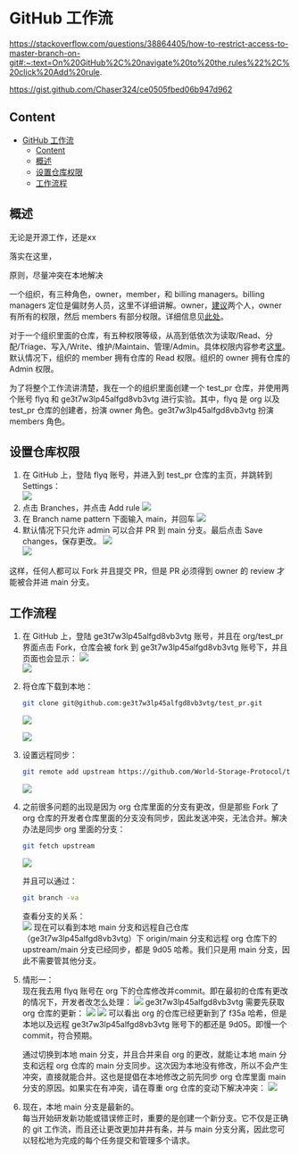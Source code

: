 # GitHub 工作流

https://stackoverflow.com/questions/38864405/how-to-restrict-access-to-master-branch-on-git#:~:text=On%20GitHub%2C%20navigate%20to%20the,rules%22%2C%20click%20Add%20rule.

https://gist.github.com/Chaser324/ce0505fbed06b947d962

## Content
- [GitHub 工作流](#github-工作流)
  - [Content](#content)
  - [概述](#概述)
  - [设置仓库权限](#设置仓库权限)
  - [工作流程](#工作流程)


## 概述
无论是开源工作，还是xx

落实在这里，

原则，尽量冲突在本地解决

一个组织，有三种角色，owner，member，和 billing managers。billing managers 定位是偏财务人员，这里不详细讲解。owner，[建议](https://docs.github.com/en/organizations/managing-peoples-access-to-your-organization-with-roles/maintaining-ownership-continuity-for-your-organization)两个人，owner 有所有的权限，然后 members 有部分权限。详细信息见[此处](https://docs.github.com/organizations/managing-peoples-access-to-your-organization-with-roles/permission-levels-for-an-organization)。

对于一个组织里面的仓库，有五种权限等级，从高到低依次为读取/Read、分配/Triage、写入/Write、维护/Maintain、管理/Admin。具体权限内容参考[这里](https://docs.github.com/en/organizations/managing-access-to-your-organizations-repositories/repository-permission-levels-for-an-organization)。默认情况下，组织的 member 拥有仓库的 Read 权限。组织的 owner 拥有仓库的 Admin 权限。




为了将整个工作流讲清楚，我在一个的组织里面创建一个 test_pr 仓库，并使用两个账号 flyq 和 ge3t7w3lp45alfgd8vb3vtg 进行实验。其中，flyq 是 org 以及 test_pr 仓库的创建者，扮演 owner 角色。ge3t7w3lp45alfgd8vb3vtg 扮演 members 角色。


## 设置仓库权限
1. 在 GitHub 上，登陆 flyq 账号，并进入到 test_pr 仓库的主页，并跳转到 Settings：   
  ![](./images/workflow_1.png)   
2. 点击 Branches，并点击 Add rule
   ![](./images/workflow_2.png)
3. 在 Branch name pattern 下面输入 main，并回车
   ![](images/workflow_3.png)
4. 默认情况下只允许 admin 可以合并 PR 到 main 分支。最后点击 Save changes，保存更改。
   ![](images/workflow_4.png)     
   ![](images/workflow_5.png)
   
这样，任何人都可以 Fork 并且提交 PR，但是 PR 必须得到 owner 的 review 才能被合并进 main 分支。

## 工作流程
1. 在 GitHub 上，登陆 ge3t7w3lp45alfgd8vb3vtg 账号，并且在 org/test_pr 界面点击 Fork，仓库会被 fork 到 ge3t7w3lp45alfgd8vb3vtg 账号下，并且页面也会显示：
   ![](images/workflow_6.png)     
   ![](images/workflow_7.png)
2. 将仓库下载到本地：
   ```sh
   git clone git@github.com:ge3t7w3lp45alfgd8vb3vtg/test_pr.git
   ```
   ![](images/workflow_8.png)

   ![](images/workflow_9.png)
3. 设置远程同步：
   ```sh
   git remote add upstream https://github.com/World-Storage-Protocol/test_pr.git
   ```
   ![](images/workflow_10.png)
4. 之前很多问题的出现是因为 org 仓库里面的分支有更改，但是那些 Fork 了 org 仓库的开发者仓库里面的分支没有同步，因此发送冲突，无法合并。解决办法是同步 org 里面的分支：
   ```sh
   git fetch upstream
   ```
   ![](images/workflow_11.png)

   并且可以通过：
   ```sh
   git branch -va
   ```
   查看分支的关系：   
   ![](images/workflow_12.png)
   现在可以看到本地 main 分支和远程自己仓库（ge3t7w3lp45alfgd8vb3vtg）下 origin/main 分支和远程 org 仓库下的 upstream/main 分支已经同步，都是 9d05 哈希。我们只是用 main 分支，因此不需要管其他分支。

5. 情形一：  
   现在我去用 flyq 账号在 org 下的仓库修改并commit。即在最初的仓库有更改的情况下，开发者改怎么处理：
   ![](images/workflow_13.png)
   ge3t7w3lp45alfgd8vb3vtg 需要先获取 org 仓库的更新：
   ![](images/workflow_14.png)
   ![](images/workflow_15.png)
   可以看出 org 的仓库已经更新到了 f35a 哈希，但是本地以及远程 ge3t7w3lp45alfgd8vb3vtg 账号下的都还是 9d05。即慢一个 commit，符合预期。

   通过切换到本地 main 分支，并且合并来自 org 的更改，就能让本地 main 分支和远程 org 仓库的 main 分支同步。这次因为本地没有修改，所以不会产生冲突，直接就能合并。这也是提倡在本地修改之前先同步 org 仓库里面 main 分支的原因。如果实在有冲突，请在尊重 org 仓库的变动下解决冲突：
   ![](images/workflow_16.png)

5. 现在，本地 main 分支是最新的。   
   每当开始研发新功能或错误修正时，重要的是创建一个新分支。它不仅是正确的 git 工作流，而且还让更改更加井井有条，并与 main 分支分离，因此您可以轻松地为完成的每个任务提交和管理多个请求。
   
